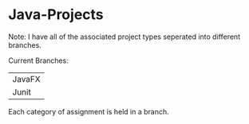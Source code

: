 # Java-Projects
<p>Note: I have all of the associated project types seperated into different branches.<p>
<p>Current Branches:<p>
<table>
  <tr>
    <td>
    JavaFX  
    </td>  
  </tr>
  <tr>
    <td>
    Junit  
    </td>  
  </tr>  
</table>  
Each category of assignment is held in a branch. 
